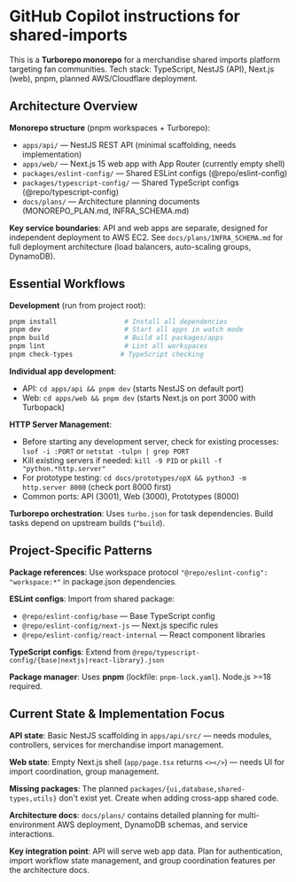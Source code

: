<!-- Purpose: concise, actionable guidance for AI coding agents working in this repo -->
# GitHub Copilot instructions for shared-imports

<!-- Updated 2025-08-27: Full monorepo architecture with NestJS API + Next.js web app -->

This is a **Turborepo monorepo** for a merchandise shared imports platform targeting fan communities. Tech stack: TypeScript, NestJS (API), Next.js (web), pnpm, planned AWS/Cloudflare deployment.

## Architecture Overview

**Monorepo structure** (pnpm workspaces + Turborepo):
- `apps/api/` — NestJS REST API (minimal scaffolding, needs implementation)
- `apps/web/` — Next.js 15 web app with App Router (currently empty shell)
- `packages/eslint-config/` — Shared ESLint configs (@repo/eslint-config)
- `packages/typescript-config/` — Shared TypeScript configs (@repo/typescript-config)
- `docs/plans/` — Architecture planning documents (MONOREPO_PLAN.md, INFRA_SCHEMA.md)

**Key service boundaries**: API and web apps are separate, designed for independent deployment to AWS EC2. See `docs/plans/INFRA_SCHEMA.md` for full deployment architecture (load balancers, auto-scaling groups, DynamoDB).

## Essential Workflows

**Development** (run from project root):
```bash
pnpm install                 # Install all dependencies
pnpm dev                     # Start all apps in watch mode
pnpm build                   # Build all packages/apps
pnpm lint                    # Lint all workspaces
pnpm check-types            # TypeScript checking
```

**Individual app development**:
- API: `cd apps/api && pnpm dev` (starts NestJS on default port)
- Web: `cd apps/web && pnpm dev` (starts Next.js on port 3000 with Turbopack)

**HTTP Server Management**:
- Before starting any development server, check for existing processes: `lsof -i :PORT` or `netstat -tulpn | grep PORT`
- Kill existing servers if needed: `kill -9 PID` or `pkill -f "python.*http.server"`
- For prototype testing: `cd docs/prototypes/opX && python3 -m http.server 8000` (check port 8000 first)
- Common ports: API (3001), Web (3000), Prototypes (8000)

**Turborepo orchestration**: Uses `turbo.json` for task dependencies. Build tasks depend on upstream builds (`^build`).

## Project-Specific Patterns

**Package references**: Use workspace protocol `"@repo/eslint-config": "workspace:*"` in package.json dependencies.

**ESLint configs**: Import from shared package:
- `@repo/eslint-config/base` — Base TypeScript config
- `@repo/eslint-config/next-js` — Next.js specific rules
- `@repo/eslint-config/react-internal` — React component libraries

**TypeScript configs**: Extend from `@repo/typescript-config/{base|nextjs|react-library}.json`

**Package manager**: Uses **pnpm** (lockfile: `pnpm-lock.yaml`). Node.js >=18 required.

## Current State & Implementation Focus

**API state**: Basic NestJS scaffolding in `apps/api/src/` — needs modules, controllers, services for merchandise import management.

**Web state**: Empty Next.js shell (`app/page.tsx` returns `<></>`) — needs UI for import coordination, group management.

**Missing packages**: The planned `packages/{ui,database,shared-types,utils}` don't exist yet. Create when adding cross-app shared code.

**Architecture docs**: `docs/plans/` contains detailed planning for multi-environment AWS deployment, DynamoDB schemas, and service interactions.

**Key integration point**: API will serve web app data. Plan for authentication, import workflow state management, and group coordination features per the architecture docs.
